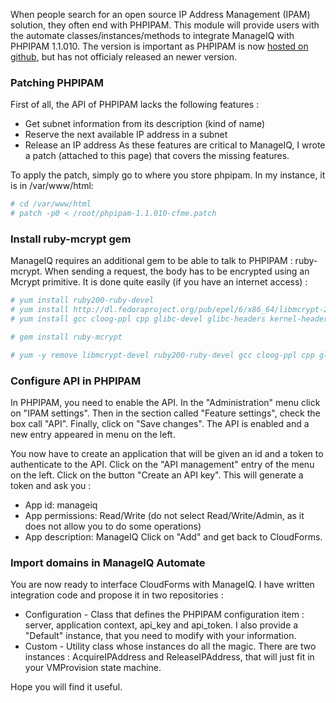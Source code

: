 When people search for an open source IP Address Management (IPAM) solution, they often end with PHPIPAM. This module will provide users with the automate classes/instances/methods to integrate ManageIQ with PHPIPAM 1.1.010. The version is important as PHPIPAM is now  [hosted on github](http://github.com/phpipam/phpipam), but has not officialy released an newer version.

### Patching PHPIPAM 

First of all, the API of PHPIPAM lacks the following features :
 - Get subnet information from its description (kind of name)
 - Reserve the next available IP address in a subnet
 - Release an IP address
As these features are critical to ManageIQ, I wrote a patch (attached to this page) that covers the missing features.

To apply the patch, simply go to where you store phpipam. In my instance, it is in /var/www/html:

```bash
# cd /var/www/html
# patch -p0 < /root/phpipam-1.1.010-cfme.patch
```

### Install ruby-mcrypt gem

ManageIQ requires an additional gem to be able to talk to PHPIPAM : ruby-mcrypt. When sending a request, the body has to be encrypted using an Mcrypt primitive. It is done quite easily (if you have an internet access) :

```bash
# yum install ruby200-ruby-devel
# yum install http://dl.fedoraproject.org/pub/epel/6/x86_64/libmcrypt-2.5.8-9.el6.x86_64.rpm http://dl.fedoraproject.org/pub/epel/6/x86_64/libmcrypt-devel-2.5.8-9.el6.x86_64.rpm
# yum install gcc cloog-ppl cpp glibc-devel glibc-headers kernel-headers mpfr ppl

# gem install ruby-mcrypt

# yum -y remove libmcrypt-devel ruby200-ruby-devel gcc cloog-ppl cpp glibc-devel glibc-headers kernel-headers mpfr ppl
```

### Configure API in PHPIPAM

In PHPIPAM, you need to enable the API. In the "Administration" menu click on "IPAM settings". Then in the section called "Feature settings", check the box call "API". Finally, click on "Save changes". The API is enabled and a new entry appeared in menu on the left.

You now have to create an application that will be given an id and a token to authenticate to the API. Click on the "API management" entry of the menu on the left. Click on the button "Create an API key". This will generate a token and ask you :
 - App id: manageiq
 - App permissions: Read/Write (do not select Read/Write/Admin, as it does not allow you to do some operations)
 - App description: ManageIQ
Click on "Add" and get back to CloudForms.

### Import domains in ManageIQ Automate

You are now ready to interface CloudForms with ManageIQ. I have written integration code and propose it in two repositories :

- Configuration - Class that defines the PHPIPAM configuration item : server, application context, api\_key and api\_token. I also provide a "Default" instance, that you need to modify with your information.
- Custom - Utility class whose instances do all the magic. There are two instances : AcquireIPAddress and ReleaseIPAddress, that will just fit in your VMProvision state machine.

Hope you will find it useful.
